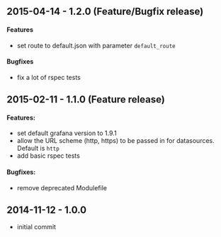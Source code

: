 ## 2015-04-14 - 1.2.0 (Feature/Bugfix release)

#### Features

- set route to default.json with parameter `default_route`

#### Bugfixes

- fix a lot of rspec tests

## 2015-02-11 - 1.1.0 (Feature release)

#### Features:

- set default grafana version to 1.9.1
- allow the URL scheme (http, https) to be passed in for datasources. Default is `http`
- add basic rspec tests

#### Bugfixes:

- remove deprecated Modulefile

## 2014-11-12 - 1.0.0

- initial commit
